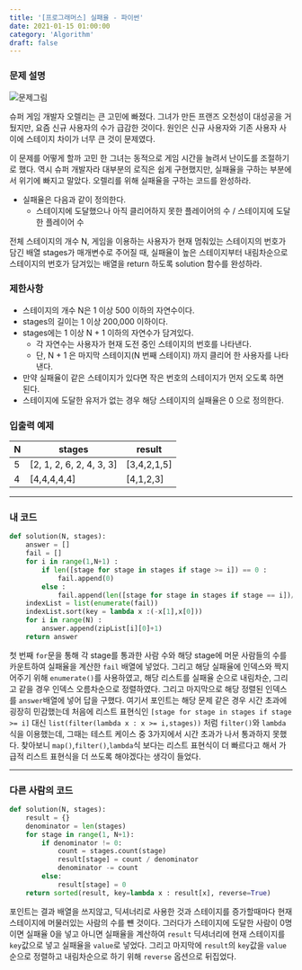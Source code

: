 ```yaml
---
title: '[프로그래머스] 실패율 - 파이썬'
date: 2021-01-15 01:00:00
category: 'Algorithm'
draft: false
---
```


### 문제 설명

![문제그림](https://grepp-programmers.s3.amazonaws.com/files/production/bde471d8ac/48ddf1cc-c4ea-499d-b431-9727ee799191.png)

슈퍼 게임 개발자 오렐리는 큰 고민에 빠졌다. 그녀가 만든 프랜즈 오천성이 대성공을 거뒀지만, 요즘 신규 사용자의 수가 급감한 것이다. 원인은 신규 사용자와 기존 사용자 사이에 스테이지 차이가 너무 큰 것이 문제였다.

이 문제를 어떻게 할까 고민 한 그녀는 동적으로 게임 시간을 늘려서 난이도를 조절하기로 했다. 역시 슈퍼 개발자라 대부분의 로직은 쉽게 구현했지만, 실패율을 구하는 부분에서 위기에 빠지고 말았다. 오렐리를 위해 실패율을 구하는 코드를 완성하라.

- 실패율은 다음과 같이 정의한다.
  - 스테이지에 도달했으나 아직 클리어하지 못한 플레이어의 수 / 스테이지에 도달한 플레이어 수

전체 스테이지의 개수 N, 게임을 이용하는 사용자가 현재 멈춰있는 스테이지의 번호가 담긴 배열 stages가 매개변수로 주어질 때, 실패율이 높은 스테이지부터 내림차순으로 스테이지의 번호가 담겨있는 배열을 return 하도록 solution 함수를 완성하라.

### 제한사항

- 스테이지의 개수 N은 1 이상 500 이하의 자연수이다.
- stages의 길이는 1 이상 200,000 이하이다.
- stages에는 1 이상 N + 1 이하의 자연수가 담겨있다.
  - 각 자연수는 사용자가 현재 도전 중인 스테이지의 번호를 나타낸다.
  - 단, N + 1 은 마지막 스테이지(N 번째 스테이지) 까지 클리어 한 사용자를 나타낸다.
- 만약 실패율이 같은 스테이지가 있다면 작은 번호의 스테이지가 먼저 오도록 하면 된다.
- 스테이지에 도달한 유저가 없는 경우 해당 스테이지의 실패율은 0 으로 정의한다.

### 입출력 예제

| N   | stages                   | result      |
| --- | ------------------------ | ----------- |
| 5   | [2, 1, 2, 6, 2, 4, 3, 3] | [3,4,2,1,5] |
| 4   | [4,4,4,4,4]              | [4,1,2,3]   |

---

### 내 코드

```python
def solution(N, stages):
    answer = []
    fail = []
    for i in range(1,N+1) :
        if len([stage for stage in stages if stage >= i]) == 0 :
            fail.append(0)
        else :
            fail.append(len([stage for stage in stages if stage == i])/len([stage for stage in stages if stage >= i]))
    indexList = list(enumerate(fail))
    indexList.sort(key = lambda x :(-x[1],x[0]))
    for i in range(N) :
        answer.append(zipList[i][0]+1)
    return answer
```

첫 번째 `for`문을 통해 각 stage를 통과한 사람 수와 해당 stage에 머문 사람들의 수를 카운트하여 실패율을 계산한 `fail` 배열에 넣었다. 그리고 해당 실패율에 인덱스와 짝지어주기 위해 `enumerate()`를 사용하였고, 해당 리스트를 실패율 순으로 내림차순, 그리고 같을 경우 인덱스 오름차순으로 정렬하였다. 그리고 마지막으로 해당 정렬된 인덱스를 `answer`배열에 넣어 답을 구했다. 여기서 포인트는 해당 문제 같은 경우 시간 초과에 굉장히 민감했는데 처음에 리스트 표현식인 `[stage for stage in stages if stage >= i]` 대신 `list(filter(lambda x : x >= i,stages))` 처럼 `filter()`와 `lambda`식을 이용했는데, 그때는 테스트 케이스 중 3가지에서 시간 초과가 나서 통과하지 못했다. 찾아보니 `map()`,`filter()`,`lambda`식 보다는 리스트 표현식이 더 빠르다고 해서 가급적 리스트 표현식을 더 쓰도록 해야겠다는 생각이 들었다.

---

### 다른 사람의 코드

```python
def solution(N, stages):
    result = {}
    denominator = len(stages)
    for stage in range(1, N+1):
        if denominator != 0:
            count = stages.count(stage)
            result[stage] = count / denominator
            denominator -= count
        else:
            result[stage] = 0
    return sorted(result, key=lambda x : result[x], reverse=True)
```

포인트는 결과 배열을 쓰지않고, 딕셔너리로 사용한 것과 스테이지를 증가할때마다 현재 스테이지에 머물러있는 사람의 수를 뺸 것이다. 그러다가 스테이지에 도달한 사람이 0명이면 실패율 0을 넣고 아니면 실패율을 계산하여 `result` 딕셔너리에 현재 스테이지를 `key`값으로 넣고 실패율을 `value`로 넣었다. 그리고 마지막에 `result`의 `key`값을 `value`순으로 정렬하고 내림차순으로 하기 위해 `reverse` 옵션으로 뒤집었다.
